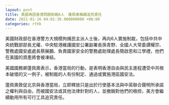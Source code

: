 ```yaml
---
layout: post
title: 美國再因香港問題制裁6人　蓬佩奧稱續追究責任
date: 2021-01-16 04:01:36.000000000 +08:00
categories: rthk
---
```


美國財政部在香港警方大規模拘捕民主派人士後，再向6人實施制裁，包括中共中央統戰部部長尤權、中央駐港維護國安公署副署長孫青野、全國人大常委譚耀宗、警務處國安處處長蔡展鵬、負責國家安全的警務處助理處長簡啟恩和江學禮，他們在美國的資產將會被凍結。

美國國務卿蓬佩奧表示，香港當局的行動，是表明香港自由與民主進程遭受中共根本破壞的又一例子，被制裁的人有份制定、通過或實施港區國安法。

蓬佩奧敦促北京與香港當局，立即釋放只是出於行使基本法與中英聯合聲明所承諾之權利與自由，而被國安法或其他法律針對的人，並撤銷對他們的檢控，美方會繼續動用所有可行工具追究責任。

